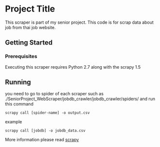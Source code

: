 # Project Title

This scraper is part of my senior project. This code is for scrap data about job from thai job website. 

## Getting Started

### Prerequisites

Executing this scraper requires Python 2.7 along with the scrapy 1.5

## Running 

you need to go to spider of each scraper such as ./SeniorProject_WebScraper/jobdb_crawler/jobdb_crawler/spiders/
and run this command

```
scrapy call [spider-name] -o output.csv
```
example

```
scrapy call [jobdb] -o jobdb_data.csv
```

More information please read [scrapy](https://scrapy.org/)
